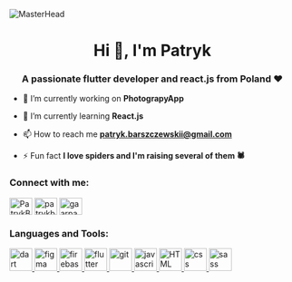 ![MasterHead](https://i.imgur.com/fsjUpmZ.png)
<h1 align="center">Hi 👋, I'm Patryk</h1>
<h3 align="center">A passionate flutter developer and react.js from Poland ❤️</h3>
<!-- <img align="right" alt= "Coding" width="400" src="https://cdn.dribbble.com/users/1162077/screenshots/3848914/programmer.gif"> -->

- 🔭 I’m currently working on **PhotograpyApp**

- 🌱 I’m currently learning **React.js**

- 📫 How to reach me **patryk.barszczewskii@gmail.com**

- ⚡ Fun fact **I love spiders and I'm raising several of them 🕷️**


<h3 align="left">Connect with me:</h3>
<p align="left">
<a href="https://twitter.com/PatrykBarszcze2" target="blank"><img align="center" src="https://raw.githubusercontent.com/rahuldkjain/github-profile-readme-generator/master/src/images/icons/Social/twitter.svg" alt="PatrykBarszcze2" height="30" width="40" /></a>
<a href="https://www.linkedin.com/in/patryk-barszczewski" target="blank"><img align="center" src="https://raw.githubusercontent.com/rahuldkjain/github-profile-readme-generator/master/src/images/icons/Social/linked-in-alt.svg" alt="patrykbarszczewski" height="30" width="40" /></a>
<!-- <a href="https://www.facebook.com/patryk.barszczewski.5" target="blank"><img align="center" src="https://raw.githubusercontent.com/rahuldkjain/github-profile-readme-generator/master/src/images/icons/Social/facebook.svg" alt="patryk barszczewski" height="30" width="40" /></a> -->
<a href="https://www.instagram.com/gaarpa2" target="blank"><img align="center" src="https://raw.githubusercontent.com/rahuldkjain/github-profile-readme-generator/master/src/images/icons/Social/instagram.svg" alt="gaarpa2" height="30" width="40" /></a>
</p>

<h3 align="left">Languages and Tools:</h3>
<p align="left"> <a href="https://dart.dev" target="_blank" rel="noreferrer"> <img src="https://www.vectorlogo.zone/logos/dartlang/dartlang-icon.svg" alt="dart" width="40" height="40"/> </a> <a href="https://react.dev/" target="_blank" rel="noreferrer"> <img src="https://www.vectorlogo.zone/logos/reactjs/reactjs-icon.svg" alt="figma" width="40" height="40"/> </a> <a href="https://firebase.google.com/" target="_blank" rel="noreferrer"> <img src="https://www.vectorlogo.zone/logos/firebase/firebase-icon.svg" alt="firebase" width="40" height="40"/> </a> <a href="https://flutter.dev" target="_blank" rel="noreferrer"> <img src="https://www.vectorlogo.zone/logos/flutterio/flutterio-icon.svg" alt="flutter" width="40" height="40"/> </a> <a href="https://git-scm.com/" target="_blank" rel="noreferrer"> <img src="https://www.vectorlogo.zone/logos/git-scm/git-scm-icon.svg" alt="git" width="40" height="40"/> <a href="https://developer.mozilla.org/en-US/docs/Web/JavaScript" target="_blank" rel="noreferrer"> <img src="https://upload.vectorlogo.zone/logos/javascript/images/806c2e30-cf85-4b36-81bb-037049603c34.svg" alt="javascript" width="40" height="40"/> </a> <a href="https://developer.mozilla.org/en-US/docs/Web/HTML" target="_blank" rel="noreferrer"> <img src="https://www.vectorlogo.zone/logos/w3_html5/w3_html5-icon.svg" alt="HTML hyperText markup language" width="40" height="40"/> </a>  <a href="https://developer.mozilla.org/en-US/docs/Web/CSS" target="_blank" rel="noreferrer"> <img src="https://www.vectorlogo.zone/logos/w3_css/w3_css-icon.svg" alt="css cascading style sheets" width="40" height="40"/> <a href="https://sass-lang.com/documentation/" target="_blank" rel="noreferrer"> <img src="https://www.vectorlogo.zone/logos/sass-lang/sass-lang-icon.svg" alt="sass" width="40" height="40"/> </a> </p>
